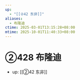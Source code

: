 ```yaml
---
up:
  - "[[②42 东非]]"
aliases:
  - 布隆迪
ctime: 2025-03-01T13:15:28+08:00
mtime: 2025-10-01T11:40:33+08:00
---
```


# ②428 布隆迪

- up: [[②42 东非]]
